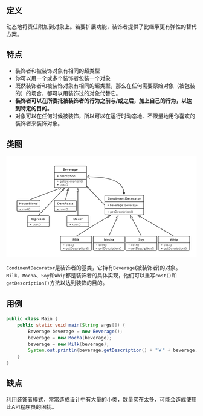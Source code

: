 ---
---

## 定义

动态地将责任附加到对象上。若要扩展功能，装饰者提供了比继承更有弹性的替代方案。

## 特点

* 装饰者和被装饰对象有相同的超类型
* 你可以用一个或多个装饰者包装一个对象
* 既然装饰者和被装饰对象有相同的超类型，那么在任何需要原始对象（被包装的）的场合，都可以用装饰过的对象代替它。
* **装饰者可以在所委托被装饰者的行为之前与/或之后，加上自己的行为，以达到特定的目的。**
* 对象可以在任何时候被装饰，所以可以在运行时动态地、不限量地用你喜欢的装饰者来装饰对象。

## 类图

![decorator_pattern.png](../../assets/img/decorator_pattern.png)

`CondimentDecorator`是装饰者的基类，它持有`Beverage`(被装饰者)的对象。
`Milk`、`Mocha`、`Soy`和`Whip`都是装饰者的具体实现，他们可以重写`cost()`和`getDescription()`方法以达到装饰的目的。

## 用例

```Java
public class Main {
    public static void main(String args[]) {
        Beverage beverage = new Beverage();
        beverage = new Mocha(beverage);
        beverage = new Milk(beverage);
        System.out.println(beverage.getDescription() + "￥" + beverage.cost())
    }
}
```

## 缺点

利用装饰者模式，常常造成设计中有大量的小类，数量实在太多，可能会造成使用此API程序员的困扰。

